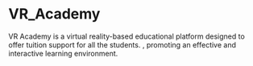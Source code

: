 # VR_Academy
VR Academy is a virtual reality-based educational platform designed to offer tuition support for all the students. , promoting an effective and interactive learning environment.
